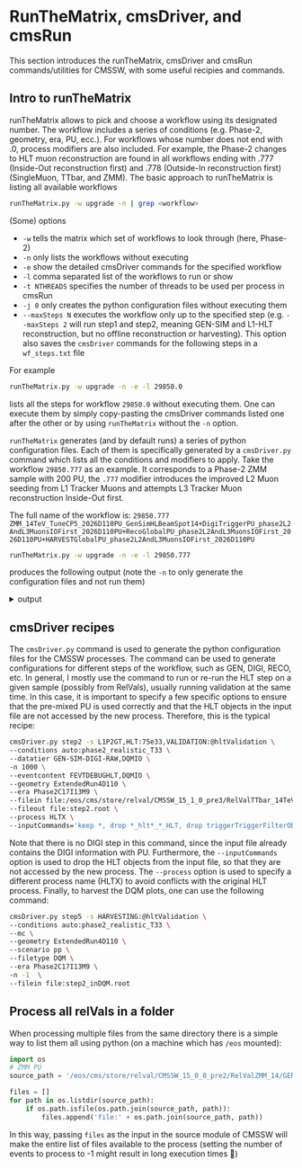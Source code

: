 # RunTheMatrix, cmsDriver, and cmsRun
This section introduces the runTheMatrix, cmsDriver and cmsRun commands/utilities for CMSSW, with some useful recipies and commands.

## Intro to runTheMatrix
runTheMatrix allows to pick and choose a workflow using its designated number. The workflow includes a series of conditions (e.g. Phase-2, geometry, era, PU, ecc.). For workflows whose number does not end with .0, process modifiers are also included. For example, the Phase-2 changes to HLT muon reconstruction are found in all workflows ending with .777 (Inside-Out reconstruction first) and .778 (Outside-In reconstruction first) (SingleMuon, TTbar, and ZMM).
The basic approach to runTheMatrix is listing all available workflows
```bash
runTheMatrix.py -w upgrade -n | grep <workflow>
```
(Some) options
- `-w` tells the matrix which set of workflows to look through (here, Phase-2)
- `-n` only lists the workflows without executing
- `-e` show the detailed cmsDriver commands for the specified workflow
- `-l` comma separated list of the workflows to run or show
- `-t NTHREADS` specifies the number of threads to be used per process in cmsRun
- `-j 0` only creates the python configuration files without executing them
- `--maxSteps N` executes the workflow only up to the specified step (e.g. `--maxSteps 2` will run step1 and step2, meaning GEN-SIM and L1-HLT reconstruction, but no offline reconstruction or harvesting). This option also saves the `cmsDriver` commands for the following steps in a `wf_steps.txt` file

For example
```bash
runTheMatrix.py -w upgrade -n -e -l 29850.0 
```
lists all the steps for workflow `29850.0` without executing them.
One can execute them by simply copy-pasting the cmsDriver commands listed one after the other or by using `runTheMatrix` without the `-n` option.

`runTheMatrix` generates (and by default runs) a series of python configuration files. Each of them is specifically generated by a `cmsDriver.py` command which lists all the conditions and modifiers to apply.
Take the workflow `29850.777` as an example. It corresponds to a Phase-2 ZMM sample with 200 PU, the `.777` modifier introduces the improved L2 Muon seeding from L1 Tracker Muons and attempts L3 Tracker Muon reconstruction Inside-Out first.

The full name of the workflow is: `29850.777 ZMM_14TeV_TuneCP5_2026D110PU_GenSimHLBeamSpot14+DigiTriggerPU_phase2L2AndL3MuonsIOFirst_2026D110PU+RecoGlobalPU_phase2L2AndL3MuonsIOFirst_2026D110PU+HARVESTGlobalPU_phase2L2AndL3MuonsIOFirst_2026D110PU`

```bash
runTheMatrix.py -w upgrade -n -e -l 29850.777
```
produces the following output (note the `-n` to only generate the configuration files and not run them)
<details>
<summary> output </summary>

```bash 
[1]: cmsDriver.py
ZMM_14TeV_TuneCP5_cfi
-s GEN,SIM
-n 10
--conditions auto:phase2_realistic_T33
--beamspot DBrealisticHLLHC
--datatier GEN-SIM
--eventcontent FEVTDEBUG
--geometry Extended2026D110
--era Phase2C17I13M9
--relval 18000,100 

[2]: cmsDriver.py step2
-s DIGI:pdigi_valid,L1TrackTrigger,L1,L1P2GT,DIGI2RAW,HLT:@relval2026
--conditions auto:phase2_realistic_T33
--datatier GEN-SIM-DIGI-RAW
-n 10
--eventcontent FEVTDEBUGHLT
--geometry Extended2026D110
--era Phase2C17I13M9
--procModifiers phase2L2AndL3Muons
--pileup AVE_200_BX_25ns
--pileup_input das:/RelValMinBias_14TeV/CMSSW_14_1_0_pre5-140X_mcRun4_realistic_v4_RegeneratedGS_2026D110_noPU-v1/GEN-SIM

[3]: cmsDriver.py step3  
-s RAW2DIGI,RECO,RECOSIM,PAT,VALIDATION:@phase2Validation+@miniAODValidation,DQM:@phase2+@miniAODDQM
--conditions auto:phase2_realistic_T33
--datatier GEN-SIM-RECO,MINIAODSIM,DQMIO
-n 10
--eventcontent FEVTDEBUGHLT,MINIAODSIM,DQM
--geometry Extended2026D110
--era Phase2C17I13M9
--procModifiers phase2L2AndL3Muons
--pileup AVE_200_BX_25ns
--pileup_input das:/RelValMinBias_14TeV/CMSSW_14_1_0_pre5-140X_mcRun4_realistic_v4_RegeneratedGS_2026D110_noPU-v1/GEN-SIM

[4]: cmsDriver.py step4 
-s HARVESTING:@phase2Validation+@phase2+@miniAODValidation+@miniAODDQM
--conditions auto:phase2_realistic_T33 
--mc 
--geometry Extended2026D110 
--scenario pp 
--filetype DQM 
--era Phase2C17I13M9 
--procModifiers phase2L2AndL3Muons 
-n 10 
--pileup AVE_200_BX_25ns 
--pileup_input das:/RelValMinBias_14TeV/CMSSW_14_1_0_pre5-140X_mcRun4_realistic_v4_RegeneratedGS_2026D110_noPU-v1/GEN-SIM
```

</details>

## cmsDriver recipes
The `cmsDriver.py` command is used to generate the python configuration files for the CMSSW processes. The command can be used to generate configurations for different steps of the workflow, such as GEN, DIGI, RECO, etc.
In general, I mostly use the command to run or re-run the HLT step on a given sample (possibly from RelVals), usually running validation at the same time. In this case, it is important to specify a few specific options to ensure that the pre-mixed PU is used correctly and that the HLT objects in the input file are not accessed by the new process. Therefore, this is the typical recipe:
```bash
cmsDriver.py step2 -s L1P2GT,HLT:75e33,VALIDATION:@hltValidation \
--conditions auto:phase2_realistic_T33 \
--datatier GEN-SIM-DIGI-RAW,DQMIO \
-n 1000 \
--eventcontent FEVTDEBUGHLT,DQMIO \
--geometry ExtendedRun4D110 \
--era Phase2C17I13M9 \
--filein file:/eos/cms/store/relval/CMSSW_15_1_0_pre3/RelValTTbar_14TeV/GEN-SIM-DIGI-RAW/PU_150X_mcRun4_realistic_v1_STD_Run4D110_PU-v1/2590000/00c675dc-1517-4af7-8dd4-841e0668fefe.root \
--fileout file:step2.root \
--process HLTX \
--inputCommands='keep *, drop *_hlt*_*_HLT, drop triggerTriggerFilterObjectWithRefs_l1t*_*_HLT'
```
Note that there is no DIGI step in this command, since the input file already contains the DIGI information with PU. Furthermore, the `--inputCommands` option is used to drop the HLT objects from the input file, so that they are not accessed by the new process. The `--process` option is used to specify a different process name (HLTX) to avoid conflicts with the original HLT process.
Finally, to harvest the DQM plots, one can use the following command:
```bash
cmsDriver.py step5 -s HARVESTING:@hltValidation \
--conditions auto:phase2_realistic_T33 \
--mc \
--geometry ExtendedRun4D110 \
--scenario pp \
--filetype DQM \
--era Phase2C17I13M9 \
-n -1  \
--filein file:step2_inDQM.root
```
## Process all relVals in a folder
When processing multiple files from the same directory there is a simple way to list them all using python (on a machine which has `/eos` mounted):

```python
import os
# ZMM PU
source_path = '/eos/cms/store/relval/CMSSW_15_0_0_pre2/RelValZMM_14/GEN-SIM-DIGI-RAW/PU_141X_mcRun4_realistic_v3_STD_Run4D110_PU-v1/2590000/'

files = []
for path in os.listdir(source_path):
    if os.path.isfile(os.path.join(source_path, path)):
        files.append('file:' + os.path.join(source_path, path))
```

In this way, passing `files` as the input in the source module of CMSSW will make the entire list of files available to the process (setting the number of events to process to -1 might result in long execution times 🙂)
